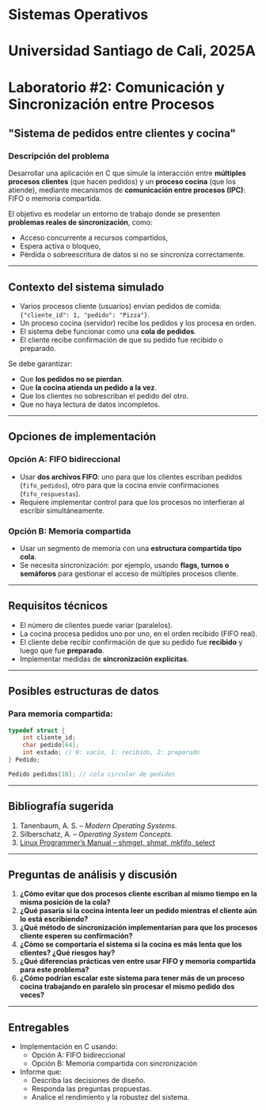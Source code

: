 # Sistemas Operativos
# Universidad Santiago de Cali, 2025A
# Laboratorio #2: Comunicación y Sincronización entre Procesos

##   **"Sistema de pedidos entre clientes y cocina"**

###  Descripción del problema

Desarrollar una aplicación en C que simule la interacción entre **múltiples procesos clientes** (que hacen pedidos) y un **proceso cocina** (que los atiende), mediante mecanismos de **comunicación entre procesos (IPC)**: FIFO o memoria compartida.

El objetivo es modelar un entorno de trabajo donde se presenten **problemas reales de sincronización**, como:
- Acceso concurrente a recursos compartidos,
- Espera activa o bloqueo,
- Pérdida o sobreescritura de datos si no se sincroniza correctamente.

---

##  Contexto del sistema simulado

- Varios procesos cliente (usuarios) envían pedidos de comida: `{"cliente_id": 1, "pedido": "Pizza"}`.
- Un proceso cocina (servidor) recibe los pedidos y los procesa en orden.
- El sistema debe funcionar como una **cola de pedidos**.
- El cliente recibe confirmación de que su pedido fue recibido o preparado.

Se debe garantizar:
- Que **los pedidos no se pierdan**.
- Que **la cocina atienda un pedido a la vez**.
- Que los clientes no sobrescriban el pedido del otro.
- Que no haya lectura de datos incompletos.

---

##  Opciones de implementación

###  Opción A: **FIFO bidireccional**

- Usar **dos archivos FIFO**: uno para que los clientes escriban pedidos (`fifo_pedidos`), otro para que la cocina envíe confirmaciones (`fifo_respuestas`).
- Requiere implementar control para que los procesos no interfieran al escribir simultáneamente.

###  Opción B: **Memoria compartida**

- Usar un segmento de memoria con una **estructura compartida tipo cola**.
- Se necesita sincronización: por ejemplo, usando **flags, turnos o semáforos** para gestionar el acceso de múltiples procesos cliente.

---

##  Requisitos técnicos

- El número de clientes puede variar (paralelos).
- La cocina procesa pedidos uno por uno, en el orden recibido (FIFO real).
- El cliente debe recibir confirmación de que su pedido fue **recibido** y luego que fue **preparado**.
- Implementar medidas de **sincronización explícitas**.

---

##  Posibles estructuras de datos

### Para memoria compartida:
```c
typedef struct {
    int cliente_id;
    char pedido[64];
    int estado; // 0: vacío, 1: recibido, 2: preparado
} Pedido;

Pedido pedidos[10]; // cola circular de pedidos
```

---

##  Bibliografía sugerida

1. Tanenbaum, A. S. – *Modern Operating Systems*.  
2. Silberschatz, A. – *Operating System Concepts*.  
3. [Linux Programmer’s Manual – shmget, shmat, mkfifo, select](https://man7.org/linux/man-pages/)  

---

## Preguntas de análisis y discusión

1. **¿Cómo evitar que dos procesos cliente escriban al mismo tiempo en la misma posición de la cola?**
2. **¿Qué pasaría si la cocina intenta leer un pedido mientras el cliente aún lo está escribiendo?**
3. **¿Qué método de sincronización implementarían para que los procesos cliente esperen su confirmación?**
4. **¿Cómo se comportaría el sistema si la cocina es más lenta que los clientes? ¿Qué riesgos hay?**
5. **¿Qué diferencias prácticas ven entre usar FIFO y memoria compartida para este problema?**
6. **¿Cómo podrían escalar este sistema para tener más de un proceso cocina trabajando en paralelo sin procesar el mismo pedido dos veces?**

---

##  Entregables

- Implementación en C usando:
  - Opción A: FIFO bidireccional
  - Opción B: Memoria compartida con sincronización
- Informe que:
  - Describa las decisiones de diseño.
  - Responda las preguntas propuestas.
  - Analice el rendimiento y la robustez del sistema.
